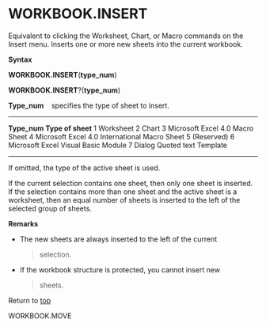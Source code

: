 WORKBOOK.INSERT
===============

Equivalent to clicking the Worksheet, Chart, or Macro commands on the
Insert menu. Inserts one or more new sheets into the current workbook.

**Syntax**

**WORKBOOK.INSERT**(**type\_num**)

**WORKBOOK.INSERT**?(**type\_num**)

**Type\_num**    specifies the type of sheet to insert.

  --------------- -----------------------------------------------
  **Type\_num**   **Type of sheet**
  1               Worksheet
  2               Chart
  3               Microsoft Excel 4.0 Macro Sheet
  4               Microsoft Excel 4.0 International Macro Sheet
  5               (Reserved)
  6               Microsoft Excel Visual Basic Module
  7               Dialog
  Quoted text     Template
  --------------- -----------------------------------------------

If omitted, the type of the active sheet is used.

If the current selection contains one sheet, then only one sheet is
inserted. If the selection contains more than one sheet and the active
sheet is a worksheet, then an equal number of sheets is inserted to the
left of the selected group of sheets.

**Remarks**

-   The new sheets are always inserted to the left of the current
    > selection.

-   If the workbook structure is protected, you cannot insert new
    > sheets.

Return to [top](#T)

WORKBOOK.MOVE
